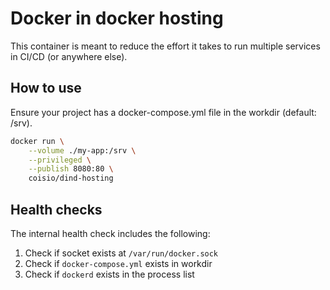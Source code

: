 # Docker in docker hosting

This container is meant to reduce the effort it takes to run multiple services in CI/CD (or anywhere else).

## How to use

Ensure your project has a docker-compose.yml file in the workdir (default: /srv).

```bash 
docker run \
    --volume ./my-app:/srv \
    --privileged \
    --publish 8080:80 \
    coisio/dind-hosting
```

## Health checks

The internal health check includes the following:

1. Check if socket exists at `/var/run/docker.sock`
2. Check if `docker-compose.yml` exists in workdir
3. Check if `dockerd` exists in the process list
